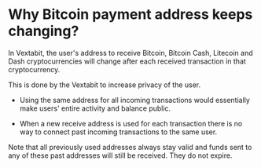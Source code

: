 # Why Bitcoin payment address keeps changing?

In Vextabit, the user's address to receive Bitcoin, Bitcoin Cash, Litecoin and Dash cryptocurrencies will change after each received transaction in that cryptocurrency.

This is done by the Vextabit to increase privacy of the user. 

- Using the same address for all incoming transactions would essentially make users' entire activity and balance public. 

- When a new receive address is used for each transaction there is no way to connect past incoming transactions to the same user.

Note that all previously used addresses always stay valid and funds sent to any of these past addresses will still be received. They do not expire.
